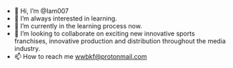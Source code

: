 - 👋 Hi, I’m @Iam007
- 👀 I’m always interested in learning.
- 🌱 I’m currently in the learning process now. 
- 💞️ I’m looking to collaborate on exciting new innovative sports franchises, innovative production and distribution throughout the media industry.
- 📫 How to reach me wwbkf@protonmail.com

<!---
Iam007/Iam007 is a ✨ special ✨ repository because its `README.md` (this file) appears on your GitHub profile.
You can click the Preview link to take a look at your changes.
--->
